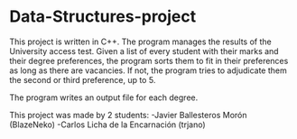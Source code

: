 # Data-Structures-project

This project is written in C++.
The program manages the results of the University access test. 
Given a list of every student with their marks and their degree preferences, the program sorts them to fit in their preferences as long 
as there are vacancies. If not, the program tries to adjudicate them the second or third preference, up to 5.

The program writes an output file for each degree.

This project was made by 2 students:
  -Javier Ballesteros Morón (BlazeNeko)
  -Carlos Licha de la Encarnación (trjano)
